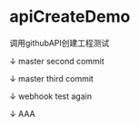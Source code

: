 # apiCreateDemo
调用githubAPI创建工程测试

↓ master second commit

↓ master third commit

↓ webhook test again

↓ AAA
